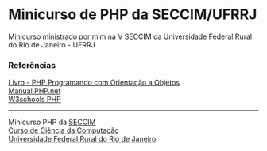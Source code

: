 Minicurso de PHP da SECCIM/UFRRJ 
====================

Minicurso ministrado por mim na V SECCIM da Universidade Federal Rural do Rio de Janeiro - UFRRJ.

### Referências
[Livro - PHP Programando com Orientação a Objetos](http://novatec.com.br/livros/phpobjetos2/) <br>
[Manual PHP.net](http://php.net/manual/pt_BR/) <br>
[W3schools PHP](http://www.w3schools.com/php/) <br>

----
Minicurso PHP da [SECCIM](http://www.cc.ufrrj.br/seccim)<br>
[Curso de Ciência da Computação](http://www.cc.ufrrj.br)<br>
[Universidade Federal Rural do Rio de Janeiro](http://www.ufrrj.br)
